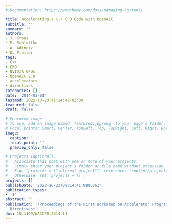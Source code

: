 ```yaml
---
# Documentation: https://wowchemy.com/docs/managing-content/

title: Accelerating a C++ CFD Code with OpenACC
subtitle: ''
summary: ''
authors:
- J. Kraus
- M. Schlottke
- A. Adinetz
- D. Pleiter
tags:
- C++
- CFD
- NVIDIA GPUs
- OpenACC 2.0
- accelerators
- directives
categories: []
date: '2014-01-01'
lastmod: 2022-10-23T11:14:42+02:00
featured: false
draft: false

# Featured image
# To use, add an image named `featured.jpg/png` to your page's folder.
# Focal points: Smart, Center, TopLeft, Top, TopRight, Left, Right, BottomLeft, Bottom, BottomRight.
image:
  caption: ''
  focal_point: ''
  preview_only: false

# Projects (optional).
#   Associate this post with one or more of your projects.
#   Simply enter your project's folder or file name without extension.
#   E.g. `projects = ["internal-project"]` references `content/project/deep-learning/index.md`.
#   Otherwise, set `projects = []`.
projects: []
publishDate: '2022-10-23T09:14:41.889506Z'
publication_types:
- '1'
abstract: ''
publication: '*Proceedings of the First Workshop on Accelerator Programming Using
  Directives*'
doi: 10.1109/WACCPD.2014.11
---
```

